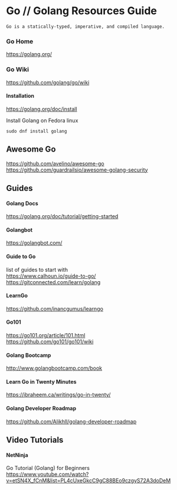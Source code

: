 # Go // Golang Resources Guide

    Go is a statically-typed, imperative, and compiled language.
    
    
### Go Home  
https://golang.org/  

### Go Wiki
https://github.com/golang/go/wiki  

#### Installation
https://golang.org/doc/install  

Install Golang on Fedora linux  

```shell
sudo dnf install golang
```

## Awesome Go  
https://github.com/avelino/awesome-go  
https://github.com/guardrailsio/awesome-golang-security  

## Guides

#### Golang Docs
https://golang.org/doc/tutorial/getting-started  

#### Golangbot
https://golangbot.com/  

#### Guide to Go
list of guides to start with  
https://www.calhoun.io/guide-to-go/  
https://gitconnected.com/learn/golang  

#### LearnGo
https://github.com/inancgumus/learngo  

#### Go101
https://go101.org/article/101.html  
https://github.com/go101/go101/wiki  

#### Golang Bootcamp
http://www.golangbootcamp.com/book  

#### Learn Go in Twenty Minutes
https://ibraheem.ca/writings/go-in-twenty/  

#### Golang Developer Roadmap
https://github.com/Alikhll/golang-developer-roadmap  

## Video Tutorials

#### NetNinja 

Go Tutorial (Golang) for Beginners  
https://www.youtube.com/watch?v=etSN4X_fCnM&list=PL4cUxeGkcC9gC88BEo9czgyS72A3doDeM  





